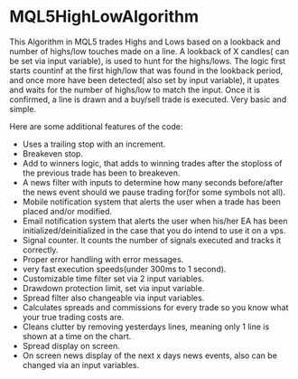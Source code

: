 # MQL5HighLowAlgorithm
This Algorithm in MQL5 trades Highs and Lows based on a lookback and number of highs/low touches made on a line.
A lookback of X candles( can be set via input variable), is used to hunt for the highs/lows.
The logic first starts countinf at the first high/low that was found in the lookback period, and once more have been detected( also set by input variable), it upates and waits for the number of highs/low to match the input.
Once it is confirmed, a line is drawn and a buy/sell trade is executed.
Very basic and simple.

Here are some additional features of the code:
* Uses a trailing stop with an increment.
* Breakeven stop.
* Add to winners logic, that adds to winning trades after the stoploss of the previous trade has been to breakeven.
* A news filter with inputs to determine how many seconds before/after the news event should we pause trading for(for some symbols not all).
* Mobile notification system that alerts the user when a trade has been placed and/or modified.
* Email notification system that alerts the user when his/her EA has been initialized/deinitialized in the case that you do intend to use it on a vps.
* Signal counter. It counts the number of signals executed and tracks it correctly.
* Proper error handling with error messages.
* very fast execution speeds(under 300ms to 1 second).
* Customizable time filter set via 2 input variables.
* Drawdown protection limit, set via input variable.
* Spread filter also changeable via input variables.
* Calculates spreads and commissions for every trade so you know what your true trading costs are.
* Cleans clutter by removing yesterdays lines, meaning only 1 line is shown at a time on the chart.
* Spread display on screen.
* On screen news display of the next x days news events, also can be changed via an input variables.
